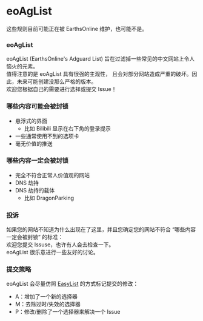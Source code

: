 # eoAgList
这些规则目前可能正在被 EarthsOnline 维护，也可能不是。

### eoAgList
eoAgList (EarthsOnline's Adguard List) 旨在过滤掉一些常见的中文网站上令人恼火的元素。  
值得注意的是 eoAgList 具有很强的主观性， 且会对部分网站造成严重的破坏。因此，未来可能创建没那么严格的版本。  
欢迎您根据自己的需要进行选择或提交 Issue！  

### 哪些内容可能会被封锁
* 悬浮式的界面
  * 比如 Bilibili 显示在右下角的登录提示
* 一些通常使用不到的选项卡
* 毫无价值的推送

### 哪些内容一定会被封锁
* 完全不符合正常人价值观的网站
* DNS 劫持
* DNS 劫持的载体
  * 比如 DragonParking

### 投诉
如果您的网站不知道为什么出现在了这里，并且您确定您的网站不符合 “哪些内容一定会被封锁” 的标准：  
欢迎您提交 Issuse，也许有人会去检查一下。  
eoAgList 很乐意进行一些友好的讨论。

### 提交策略
eoAgList 会尽量仿照 [EasyList](https://github.com/easylist/easylist/?tab=readme-ov-file#commit-policy) 的方式标记提交的修改：
* A：增加了一个新的选择器
* M：去除过时/失效的选择器
* P：修改/删除了一个选择器来解决一个 Issue
